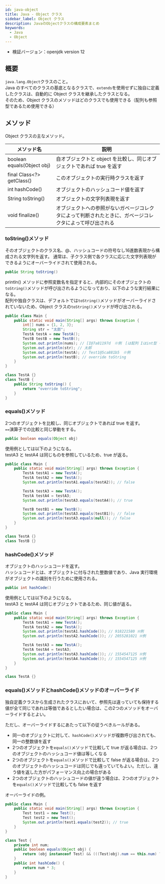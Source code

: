 ```yaml
---
id: java-object
title: Java - Object クラス
sidebar_label: Object クラス
description: JavaのObjectクラスの構成要素まとめ
keywords:
  - Java
  - Object
---
```


- 検証バージョン：openjdk version 12

## 概要
`java.lang.Object`クラスのこと。  
Java のすべてのクラスの基底となるクラスで、`extends`を使用せずに独自に定義したクラスは、自動的に Object クラスを継承したクラスとなる。  
そのため、Object クラスのメソッドはどのクラスでも使用できる（配列も参照型であるため使用できる）

## メソッド
Object クラスの主なメソッド。

|メソッド名|説明|
|---|---|
|boolean equals(Object obj)|自オブジェクトと object を比較し、同じオブジェクトであれば true を返す|
|final Class<?> getClass()|このオブジェクトの実行時クラスを返す|
|int hashCode()|オブジェクトのハッシュコード値を返す|
|String toString()|オブジェクトの文字列表現を返す|
|void finalize()|オブジェクトへの参照がないガベージコレクタによって判断されたときに、ガベージコレクタによって呼び出される|

### toString()メソッド
そのオブジェクトのクラス名、@、ハッシュコードの符号なし16進数表現から構成される文字列を返す。
通常は、子クラス側で各クラスに応じた文字列表現ができるようにオーバーライドされて使用される。

```java
public String toString()
```

println() メソッドに参照変数名を指定すると、内部的にそのオブジェクトの`toString()`メソッドが呼び出されるようになっており、以下のような実行結果になる。  
配列や独自クラスは、デフォルトでは`toString()`メソッドがオーバーライドされていないため、Object クラスの`toString()`メソッドが呼び出される。

```java
public class Main {
    public static void main(String[] args) throws Exception {
        int[] nums = {1, 2, 3};
        String str = "太郎";
        TestA testA = new TestA();
        TestB testB = new TestB();
        System.out.println(nums); // [I@7a81197d　※例　[は配列 Iはint型 を意味する
        System.out.println(str); // 太郎
        System.out.println(testA); // Test1@5ca881b5　※例
        System.out.println(testB); // override toString
    }
}

class TestA {}
class TestB {
    public String toString() {
        return "override toString";
    }
}
```

### equals()メソッド
2つのオブジェクトを比較し、同じオブジェクトであれば true を返す。  
`==`演算子での比較と同じ挙動をする。

```java
public boolean equals(Object obj)
```

使用例としては以下のようになる。  
testA3 と testA4 は同じものを参照しているため、true が返る。

```java
public class Main {
    public static void main(String[] args) throws Exception {
        TestA testA1 = new TestA();
        TestA testA2 = new TestA();
        System.out.println(testA1.equals(testA2)); // false

        TestA testA3 = new TestA();
        TestA testA4 = testA3;
        System.out.println(testA3.equals(testA4)); // true

        TestB testB1 = new TestB();
        System.out.println(testA3.equals(testB1)); // false
        System.out.println(testA3.equals(null)); // false
    }
}

class TestA {}
class TestB {}
```

### hashCode()メソッド
オブジェクトのハッシュコードを返す。  
ハッシュコードとは、オブジェクトに付与された整数値であり、Java 実行環境がオブジェクトの識別を行うために使用される。

```java
public int hashCode()
```

使用例としては以下のようになる。  
testA3 と testA4 は同じオブジェクトであるため、同じ値が返る。

```java
public class Main {
    public static void main(String[] args) throws Exception {
        TestA testA1 = new TestA();
        TestA testA2 = new TestA();
        System.out.println(testA1.hashCode()); // 918221580 ※例
        System.out.println(testA2.hashCode()); // 2055281021 ※例

        TestA testA3 = new TestA();
        TestA testA4 = testA3;
        System.out.println(testA3.hashCode()); // 1554547125 ※例
        System.out.println(testA4.hashCode()); // 1554547125 ※例
    }
}

class TestA {}
```

### equals()メソッドとhashCode()メソッドのオーバーライド
独自定義クラスから生成されたクラスにおいて、参照先は違っていても保持する値が全て同じであれは等価であるとしたい場合は、この2つのメソッドをオーバーライドするとよい。

ただし、オーバーライドするにあたって以下の従うべきルールがある。

- 同一のオブジェクトに対して、`hashCode()`メソッドが複数呼び出されても、同一の整数値を返す
- 2つのオブジェクトを`equals()`メソッドで比較して true が返る場合は、2つのオブジェクトのハッシュコード値は等しくなる
- 2つのオブジェクトを`equals()`メソッドで比較して false が返る場合は、2つのオブジェクトのハッシュコードは同じでも違っていてもよい。ただし、違う値を返した方がパフォーマンス向上の場合がある
- 2つのオブジェクトのハッシュコードの値が違う場合は、2つのオブジェクトを`equals()`メソッドで比較しても false を返す

オーバーライドの例。
```java
public class Main {
    public static void main(String[] args) throws Exception {
        Test test1 = new Test();
        Test test2 = new Test();
        System.out.println(test1.equals(test2)); // true
    }
}

class Test {
    private int num;
    public boolean equals(Object obj) {
        return (obj instanceof Test) && (((Test)obj).num == this.num) ? true : false;
    }
    public int hashCode() {
        return num * 3;
    }
}
```